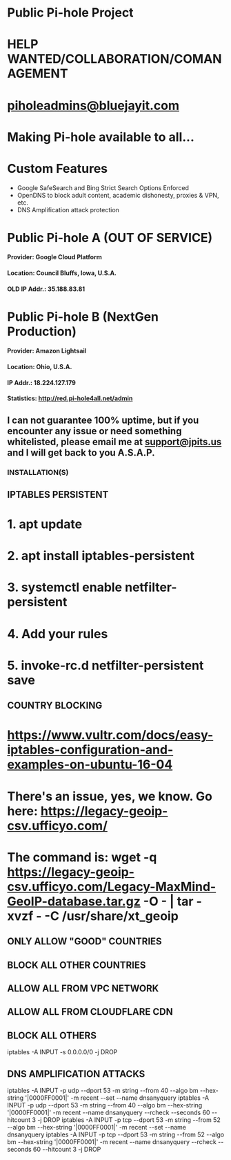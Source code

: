 # Public Pi-hole Project
# HELP WANTED/COLLABORATION/COMANAGEMENT
# piholeadmins@bluejayit.com

# Making Pi-hole available to all...

# Custom Features
* Google SafeSearch and Bing Strict Search Options Enforced
* OpenDNS to block adult content, academic dishonesty, proxies & VPN, etc. 
* DNS Amplification attack protection

# Public Pi-hole A (OUT OF SERVICE)
#### Provider:	Google Cloud Platform
#### Location:	Council Bluffs, Iowa, U.S.A.
#### OLD IP Addr.:	35.188.83.81

# Public Pi-hole B (NextGen Production)
#### Provider: Amazon Lightsail
#### Location: Ohio, U.S.A.
#### IP Addr.: 18.224.127.179
#### Statistics:    http://red.pi-hole4all.net/admin

## I can not guarantee 100% uptime, but if you encounter any issue or need something whitelisted, please email me at support@jpits.us and I will get back to you A.S.A.P.


### INSTALLATION(S)
## IPTABLES PERSISTENT
# 1. apt update
# 2. apt install iptables-persistent
# 3. systemctl enable netfilter-persistent
# 4. Add your rules
# 5. invoke-rc.d netfilter-persistent save
## COUNTRY BLOCKING
# https://www.vultr.com/docs/easy-iptables-configuration-and-examples-on-ubuntu-16-04
# There's an issue, yes, we know. Go here: https://legacy-geoip-csv.ufficyo.com/
# The command is: wget -q https://legacy-geoip-csv.ufficyo.com/Legacy-MaxMind-GeoIP-database.tar.gz -O - | tar -xvzf - -C /usr/share/xt_geoip
###

## ONLY ALLOW "GOOD" COUNTRIES

## BLOCK ALL OTHER COUNTRIES

## ALLOW ALL FROM VPC NETWORK

## ALLOW ALL FROM CLOUDFLARE CDN

## BLOCK ALL OTHERS 
iptables -A INPUT -s 0.0.0.0/0 -j DROP

## DNS AMPLIFICATION ATTACKS
iptables -A INPUT -p udp --dport 53 -m string --from 40 --algo bm --hex-string '|0000FF0001|' -m recent --set --name dnsanyquery 
iptables -A INPUT -p udp --dport 53 -m string --from 40 --algo bm --hex-string '|0000FF0001|' -m recent --name dnsanyquery --rcheck --seconds 60 --hitcount 3 -j DROP
iptables -A INPUT -p tcp --dport 53 -m string --from 52 --algo bm --hex-string '|0000FF0001|' -m recent --set --name dnsanyquery 
iptables -A INPUT -p tcp --dport 53 -m string --from 52 --algo bm --hex-string '|0000FF0001|' -m recent --name dnsanyquery --rcheck --seconds 60 --hitcount 3 -j DROP
